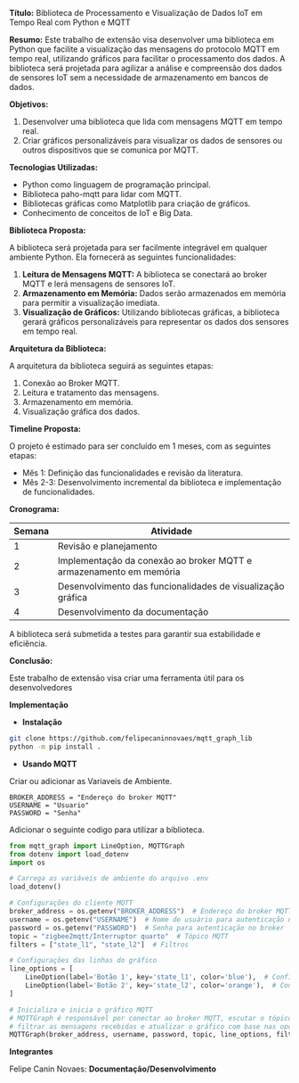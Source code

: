 **Título:** Biblioteca de Processamento e Visualização de Dados IoT em Tempo Real com Python e MQTT

**Resumo:**
Este trabalho de extensão visa desenvolver uma biblioteca em Python que facilite a visualização das mensagens do protocolo MQTT em tempo real, utilizando gráficos para facilitar o processamento dos dados. A biblioteca será projetada para agilizar a análise e compreensão dos dados de sensores IoT sem a necessidade de armazenamento em bancos de dados.

**Objetivos:**

1. Desenvolver uma biblioteca que lida com mensagens MQTT em tempo real.
2. Criar gráficos personalizáveis para visualizar os dados de sensores ou outros dispositivos que se comunica por MQTT.

**Tecnologias Utilizadas:**

* Python como linguagem de programação principal.
* Biblioteca paho-mqtt para lidar com MQTT.
* Bibliotecas gráficas como Matplotlib para criação de gráficos.
* Conhecimento de conceitos de IoT e Big Data.

**Biblioteca Proposta:**

A biblioteca será projetada para ser facilmente integrável em qualquer ambiente Python. Ela fornecerá as seguintes funcionalidades:

1. **Leitura de Mensagens MQTT:** A biblioteca se conectará ao broker MQTT e lerá mensagens de sensores IoT.
2. **Armazenamento em Memória:** Dados serão armazenados em memória para permitir a visualização imediata.
3. **Visualização de Gráficos:** Utilizando bibliotecas gráficas, a biblioteca gerará gráficos personalizáveis para representar os dados dos sensores em tempo real.

**Arquitetura da Biblioteca:**

A arquitetura da biblioteca seguirá as seguintes etapas:

1. Conexão ao Broker MQTT.
2. Leitura e tratamento das mensagens.
3. Armazenamento em memória.
4. Visualização gráfica dos dados.

**Timeline Proposta:**

O projeto é estimado para ser concluído em 1 meses, com as seguintes etapas:

* Mês 1: Definição das funcionalidades e revisão da literatura.
* Mês 2-3: Desenvolvimento incremental da biblioteca e implementação de funcionalidades.

**Cronograma:**

| Semana | Atividade |
| --- | --- |
| 1 | Revisão e planejamento |
| 2 | Implementação da conexão ao broker MQTT e armazenamento em memória |
| 3 | Desenvolvimento das funcionalidades de visualização gráfica |
| 4 | Desenvolvimento da documentação |

A biblioteca será submetida a testes para garantir sua estabilidade e eficiência.

**Conclusão:**

Este trabalho de extensão visa criar uma ferramenta útil para os desenvolvedores

**Implementação**
- **Instalação**
``` sh
git clone https://github.com/felipecaninnovaes/mqtt_graph_lib
python -m pip install .
```
- **Usando MQTT**

Criar ou adicionar as Variaveis de Ambiente.

``` env
BROKER_ADDRESS = "Endereço do broker MQTT"
USERNAME = "Usuario"
PASSWORD = "Senha"
```
Adicionar o seguinte codigo para utilizar a biblioteca.
``` python
from mqtt_graph import LineOption, MQTTGraph
from dotenv import load_dotenv
import os

# Carrega as variáveis de ambiente do arquivo .env
load_dotenv()

# Configurações do cliente MQTT
broker_address = os.getenv("BROKER_ADDRESS")  # Endereço do broker MQTT
username = os.getenv("USERNAME")  # Nome de usuário para autenticação no broker
password = os.getenv("PASSWORD")  # Senha para autenticação no broker
topic = "zigbee2mqtt/Interruptor quarto"  # Tópico MQTT
filters = ["state_l1", "state_l2"]  # Filtros

# Configurações das linhas do gráfico
line_options = [
    LineOption(label='Botão 1', key='state_l1', color='blue'),  # Configuração da linha para o estado do botão 1
    LineOption(label='Botão 2', key='state_l2', color='orange'),  # Configuração da linha para o estado do botão 2
]

# Inicializa e inicia o gráfico MQTT
# MQTTGraph é responsável por conectar ao broker MQTT, escutar o tópico especificado,
# filtrar as mensagens recebidas e atualizar o gráfico com base nas opções de linha fornecidas.
MQTTGraph(broker_address, username, password, topic, line_options, filter_keys=filters).start()
```


**Integrantes** 

Felipe Canin Novaes: **Documentação/Desenvolvimento**
